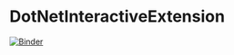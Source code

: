 # DotNetInteractiveExtension

[![Binder](https://mybinder.org/badge_logo.svg)](https://mybinder.org/v2/gh/eerhardt/DotNetInteractiveExtension/master)